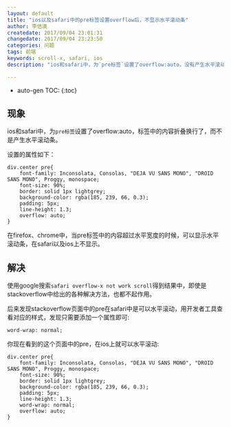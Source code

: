 ```yaml
---
layout: default
title: "ios以及safari中的pre标签设置overflow后，不显示水平滚动条"
author: 李佶澳
createdate: 2017/09/04 23:01:31
changedate: 2017/09/04 23:23:50
categories: 问题
tags: 前端
keywords: scroll-x, safari, ios
description: "ios和safari中，为`pre标签`设置了overflow:auto，没有产生水平滚动条"

---
```


* auto-gen TOC:
{:toc}

## 现象 

ios和safari中，为`pre标签`设置了overflow:auto，标签中的内容折叠换行了，而不是产生水平滚动条。

设置的属性如下：

	div.center pre{
		font-family: Inconsolata, Consolas, "DEJA VU SANS MONO", "DROID SANS MONO", Proggy, monospace;
		font-size: 90%;
		border: solid 1px lightgrey;
		background-color: rgba(185, 239, 66, 0.3);
		padding: 5px;
		line-height: 1.3;
		overflow: auto;
	}

在firefox、chrome中，当pre标签中的内容超过水平宽度的时候，可以显示水平滚动条，在safari以及ios上不显示。

## 解决

使用google搜索`safari overflow-x not work scroll`得到结果中，即使是stackoverflow中给出的各种解决方法，也都不起作用。

后来发现stackoverflow页面中的pre在safari中是可以水平滚动，用开发者工具查看对应的样式，发现只需要添加一个属性即可:

	word-wrap: normal;

你现在看到的这个页面中的pre，在ios上就可以水平滚动:

	div.center pre{
		font-family: Inconsolata, Consolas, "DEJA VU SANS MONO", "DROID SANS MONO", Proggy, monospace;
		font-size: 90%;
		border: solid 1px lightgrey;
		background-color: rgba(185, 239, 66, 0.3);
		padding: 5px;
		line-height: 1.3;
		word-wrap: normal;
		overflow: auto;
	}

